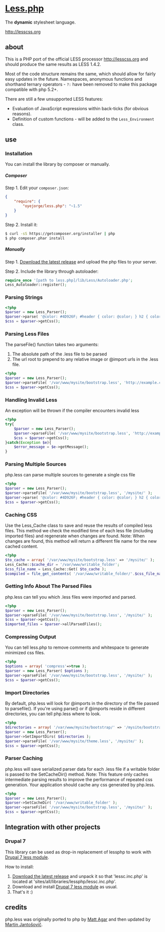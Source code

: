 [Less.php](http://lessphp.gpeasy.com)
========

The **dynamic** stylesheet language.

<http://lesscss.org>

about
-----

This is a PHP port of the official LESS processor <http://lesscss.org> and should produce the same results as LESS 1.4.2.

Most of the code structure remains the same, which should allow for fairly easy updates in the future.
Namespaces, anonymous functions and shorthand ternary operators - `?:` have been removed to make this package compatible with php 5.2+.

There are still a few unsupported LESS features:

- Evaluation of JavaScript expressions within back-ticks (for obvious reasons).
- Definition of custom functions - will be added to the `Less_Environment` class.


use
---

### Installation

You can install the library by composer or manually.

##### Composer

Step 1. Edit your `composer.json`:

```json
{
    "require": {
        "oyejorge/less.php": "~1.5"
    }
}
```

Step 2. Install it:

```bash
$ curl -sS https://getcomposer.org/installer | php
$ php composer.phar install
```


##### Manually

Step 1. [Download the latest release](https://github.com/oyejorge/less.php/releases) and upload the php files to your server.

Step 2. Include the library through autoloader:

```php
require_once '[path to less.php]/lib/Less/Autoloader.php';
Less_Autoloader::register();
```


### Parsing Strings

```php
<?php
$parser = new Less_Parser();
$parser->parse( '@color: #4D926F; #header { color: @color; } h2 { color: @color; }' );
$css = $parser->getCss();
```


### Parsing Less Files
The parseFile() function takes two arguments:

1. The absolute path of the .less file to be parsed
2. The url root to prepend to any relative image or @import urls in the .less file.

```php
<?php
$parser = new Less_Parser();
$parser->parseFile( '/var/www/mysite/bootstrap.less', 'http://example.com/mysite/' );
$css = $parser->getCss();
```


### Handling Invalid Less
An exception will be thrown if the compiler encounters invalid less

```php
<?php
try{
	$parser = new Less_Parser();
	$parser->parseFile( '/var/www/mysite/bootstrap.less', 'http://example.com/mysite/' );
	$css = $parser->getCss();
}catch(Exception $e){
	$error_message = $e->getMessage();
}
```


### Parsing Multiple Sources
php.less can parse multiple sources to generate a single css file

```php
<?php
$parser = new Less_Parser();
$parser->parseFile( '/var/www/mysite/bootstrap.less', '/mysite/' );
$parser->parse( '@color: #4D926F; #header { color: @color; } h2 { color: @color; }' );
$css = $parser->getCss();
```


### Caching CSS
Use the Less_Cache class to save and reuse the results of compiled less files.
This method we check the modified time of each less file (including imported files) and regenerate when changes are found.
Note: When changes are found, this method will return a different file name for the new cached content.

```php
<?php
$to_cache = array( '/var/www/mysite/bootstrap.less' => '/mysite/' );
Less_Cache::$cache_dir = '/var/www/writable_folder';
$css_file_name = Less_Cache::Get( $to_cache );
$compiled = file_get_contents( '/var/www/writable_folder/'.$css_file_name );
```


### Getting Info About The Parsed Files
php.less can tell you which .less files were imported and parsed.

```php
<?php
$parser = new Less_Parser();
$parser->parseFile( '/var/www/mysite/bootstrap.less', '/mysite/' );
$css = $parser->getCss();
$imported_files = $parser->allParsedFiles();
```


### Compressing Output
You can tell less.php to remove comments and whitespace to generate minimized css files.

```php
<?php
$options = array( 'compress'=>true );
$parser = new Less_Parser( $options );
$parser->parseFile( '/var/www/mysite/bootstrap.less', '/mysite/' );
$css = $parser->getCss();
```


### Import Directories
By default, php.less will look for @imports in the directory of the file passed to parsefile().
If you're using parse() or if @imports reside in different directories, you can tell php.less where to look.

```php
<?php
$directories = array( '/var/www/mysite/bootstrap/' => '/mysite/bootstrap/' );
$parser = new Less_Parser();
$parser->SetImportDirs( $directories );
$parser->parseFile( '/var/www/mysite/theme.less', '/mysite/' );
$css = $parser->getCss();
```


### Parser Caching
php.less will save serialized parser data for each .less file if a writable folder is passed to the SetCacheDir() method.
Note: This feature only caches intermediate parsing results to improve the performance of repeated css generation.
Your application should cache any css generated by php.less.

```php
<?php
$parser = new Less_Parser();
$parser->SetCacheDir( '/var/www/writable_folder' );
$parser->parseFile( '/var/www/mysite/bootstrap.less', '/mysite/' );
$css = $parser->getCss();
```


Integration with other projects
---

### Drupal 7

This library can be used as drop-in replacement of lessphp to work with [Drupal 7 less module](https://drupal.org/project/less).

How to install:

1. [Download the latest release](https://github.com/oyejorge/less.php/releases) and unpack it so that 'lessc.inc.php' is located at 'sites/all/libraries/lessphp/lessc.inc.php'.
2. Download and install [Drupal 7 less module](https://drupal.org/project/less) as usual.
3. That's it :)

credits
---
php.less was originally ported to php by [Matt Agar](https://github.com/agar) and then updated by [Martin Jantošovič](https://github.com/Mordred).
